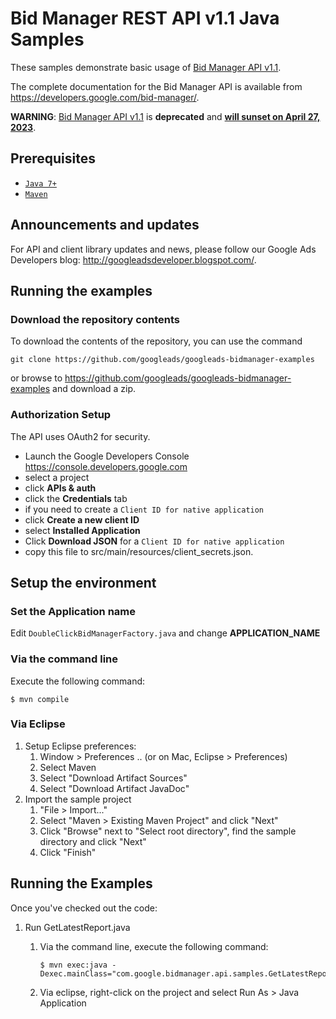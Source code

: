 # Bid Manager REST API v1.1 Java Samples

These samples demonstrate basic usage of [Bid Manager API
v1.1](https://developers.google.com/bid-manager/v1.1).

The complete documentation for the Bid Manager API is
available from <https://developers.google.com/bid-manager/>.

**WARNING**: [Bid Manager API
v1.1](https://developers.google.com/bid-manager/v1.1) is **deprecated** and
[**will sunset on April 27,
2023**](https://ads-developers.googleblog.com/2023/02/bid-manager-api-v11-will-sunset-on.html).


## Prerequisites
- [`Java 7+`](http://java.com)
- [`Maven`](http://maven.apache.org)

## Announcements and updates

For API and client library updates and news, please follow our Google Ads
Developers blog: <http://googleadsdeveloper.blogspot.com/>.

## Running the examples

### Download the repository contents

To download the contents of the repository, you can use the command

```
git clone https://github.com/googleads/googleads-bidmanager-examples
```

or browse to <https://github.com/googleads/googleads-bidmanager-examples> and
 download a zip.

### Authorization Setup
The API uses OAuth2 for security.

 * Launch the Google Developers Console <https://console.developers.google.com>
 * select a project
 * click **APIs & auth**
 * click the **Credentials** tab
 * if you need to create a ```Client ID for native application```
  * click **Create a new client ID**
  * select **Installed Application**
 * Click **Download JSON** for a ```Client ID for native application```
 * copy this file to src/main/resources/client_secrets.json.

## Setup the environment

### Set the Application name
Edit `DoubleClickBidManagerFactory.java` and change **APPLICATION_NAME**

### Via the command line

Execute the following command:

```
$ mvn compile
```

### Via Eclipse

1. Setup Eclipse preferences:
    1. Window > Preferences .. (or on Mac, Eclipse > Preferences)
    2. Select Maven
    3. Select "Download Artifact Sources"
    4. Select "Download Artifact JavaDoc"
2. Import the sample project
    1. "File > Import..."
    2. Select "Maven > Existing Maven Project" and click "Next"
    3. Click "Browse" next to "Select root directory", find the sample
    directory and click "Next"
    4. Click "Finish"

## Running the Examples

Once you've checked out the code:

1. Run GetLatestReport.java
    1. Via the command line, execute the following command:

        ```
        $ mvn exec:java -Dexec.mainClass="com.google.bidmanager.api.samples.GetLatestReport"
        ```
    2. Via eclipse, right-click on the project and select Run As > Java
    Application

